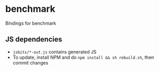 
# benchmark

Bindings for benchmark

## JS dependencies

- `jsbits/*-out.js` contains generated JS
- To update, install NPM and do `npm install && sh rebuild.sh`, then commit changes
